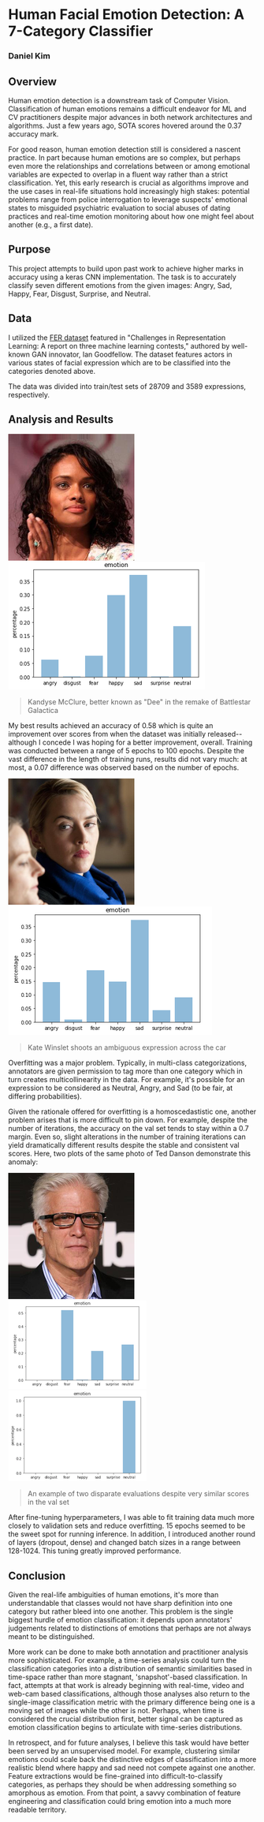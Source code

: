 # Human Facial Emotion Detection: A 7-Category Classifier

### Daniel Kim

## Overview
Human emotion detection is a downstream task of Computer Vision. Classification of human emotions remains a difficult endeavor for ML and CV practitioners despite major advances in both network architectures and algorithms. Just a few years ago, SOTA scores hovered around the 0.37 accuracy mark.  

For good reason, human emotion detection still is considered a nascent practice. In part because human emotions are so complex, but perhaps even more the relationships and correlations between or among emotional variables are expected to overlap in a fluent way rather than a strict classification. Yet, this early research is crucial as algorithms improve and the use cases in real-life situations hold increasingly high stakes: potential problems range from police interrogation to leverage suspects' emotional states to misguided psychiatric evaluation to social abuses of dating practices and real-time emotion monitoring about how one might feel about another (e.g., a first date).  

## Purpose
This project attempts to build upon past work to achieve higher marks in accuracy using a keras CNN implementation. The task is to accurately classify seven different emotions from the given images: Angry, Sad, Happy, Fear, Disgust, Surprise, and Neutral.

## Data
I utilized the [FER dataset](https://arxiv.org/abs/1307.0414) featured in "Challenges in Representation Learning: A report on three machine learning contests," authored by well-known GAN innovator, Ian Goodfellow. The dataset features actors in various states of facial expression which are to be classified into the categories denoted above.

The data was divided into train/test sets of 28709 and 3589 expressions, respectively.  

## Analysis and Results

![dee](img/dee_256.png)
![plot_dee](img/plot_dee.png)
> Kandyse McClure, better known as "Dee" in the remake of Battlestar Galactica  

My best results achieved an accuracy of 0.58 which is quite an improvement over scores from when the dataset was initially released--although I concede I was hoping for a better improvement, overall. Training was conducted between a range of 5 epochs to 100 epochs. Despite the vast difference in the length of training runs, results did not vary much: at most, a 0.07 difference was observed based on the number of epochs.

![kate_winslet](img/kate_winslet_256.png)
![plot_kate_winslet](img/plot_kate_winslet.png) 
> Kate Winslet shoots an ambiguous expression across the car  

Overfitting was a major problem. Typically, in multi-class categorizations, annotators are given permission to tag more than one category which in turn creates multicollinearity in the data. For example, it's possible for an expression to be considered as Neutral, Angry, and Sad (to be fair, at differing probabilities).  

Given the rationale offered for overfitting is a homoscedastistic one, another problem arises that is more difficult to pin down. For example, despite the number of iterations, the accuracy on the val set tends to stay within a 0.7 margin. Even so, slight alterations in the number of training iterations can yield dramatically different results despite the stable and consistent val scores. Here, two plots of the same photo of Ted Danson demonstrate this anomaly:

![ted_danson_pic](img/ted_danson_256.png)
![ted_danson_plot1](img/plot_ted_danson_280.png)
![ted_danson_plot2](img/plot2_ted_danson_280.png)  
> An example of two disparate evaluations despite very similar scores in the val set  

After fine-tuning hyperparameters, I was able to fit training data much more closely to validation sets and reduce overfitting. 15 epochs seemed to be the sweet spot for running inference. In addition, I introduced another round of layers (dropout, dense) and changed batch sizes in a range between 128-1024. This tuning greatly improved performance.

## Conclusion
Given the real-life ambiguities of human emotions, it's more than understandable that classes would not have sharp definition into one category but rather bleed into one another. This problem is the single biggest hurdle of emotion classification: it depends upon annotators' judgements related to distinctions of emotions that perhaps are not always meant to be distinguished.  

More work can be done to make both annotation and practitioner analysis more sophisticated. For example, a time-series analysis could turn the classification categories into a distribution of semantic similarities based in time-space rather than more stagnant, 'snapshot'-based classification. In fact, attempts at that work is already beginning with real-time, video and web-cam based classifications, although those analyses also return to the single-image classification metric with the primary difference being one is a moving set of images while the other is not. Perhaps, when time is considered the crucial distribution first, better signal can be captured as emotion classification begins to articulate with time-series distributions.  

In retrospect, and for future analyses, I believe this task would have better been served by an unsupervised model. For example, clustering similar emotions could scale back the distinctive edges of classification into a more realistic blend where happy and sad need not compete against one another. Feature extractions would be fine-grained into difficult-to-classify categories, as perhaps they should be when addressing something so amorphous as emotion. From that point, a savvy combination of feature engineering and classification could bring emotion into a much more readable territory.  
